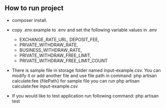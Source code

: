 ## How to run project

- composer install.
- copy .env.example to .env and set the following variable values in .env
  - EXCHANGE_RATE_URL, DEPOSIT_FEE, 
  - PRIVATE_WITHDRAW_RATE,
  - BUSINESS_WITHDRAW_RATE,
  - PRIVATE_WITHDRAW_FREE_LIMIT,
  - PRIVATE_WITHDRAW_FREE_LIMIT_COUNT
  
- There is sample file in storage folder named input-example.csv. You can modify it or add another file and use file path in command: php artisan calculate:fee {filePath} for sample file you can run php artisan calculate:fee input-example.csv
- If you would like to test application run following command: php artisan test
